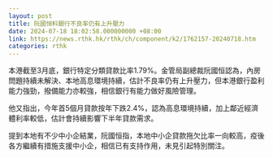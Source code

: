 ```yaml
---
layout: post
title: 阮國恒料銀行不良率仍有上升壓力
date: 2024-07-18 18:02:58.000000000 +08:00
link: https://news.rthk.hk/rthk/ch/component/k2/1762157-20240718.htm
categories: rthk
---
```


本港截至3月底，銀行特定分類貸款比率1.79%。金管局副總裁阮國恒認為，內房問題持續未解決、本地高息環境持續，估計不良率仍有上升壓力，但本港銀行盈利能力強勁，撥備能力亦較強，相信銀行有能力做好風險管理。

他又指出，今年首5個月貸款按年下跌2.4%，認為高息環境持續，加上鄰近經濟體利率較低，估計會持續影響下半年貸款需求。

提到本地有不少中小企結業，阮國恒指，本地中小企貸款拖欠比率一向較高，疫後各方繼續有措施支援中小企，相信已有支持作用，未見引起特別關注。
